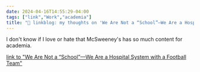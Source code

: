 ```yaml
---
date: 2024-04-16T14:55:29-04:00
tags: ["link","Work","academia"]
title: "🔗 linkblog: my thoughts on 'We Are Not a “School”—We Are a Hospital System with a Football Team'"
---
```

I don't know if I love or hate that McSweeney's has so much content for academia.

[link to "We Are Not a “School”—We Are a Hospital System with a Football Team"](https://www.mcsweeneys.net/articles/we-are-not-a-school-we-are-a-hospital-system-with-a-football-team)